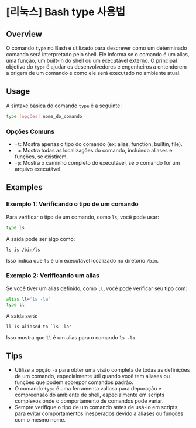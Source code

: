 # [리눅스] Bash type 사용법

## Overview
O comando `type` no Bash é utilizado para descrever como um determinado comando será interpretado pelo shell. Ele informa se o comando é um alias, uma função, um built-in do shell ou um executável externo. O principal objetivo do `type` é ajudar os desenvolvedores e engenheiros a entenderem a origem de um comando e como ele será executado no ambiente atual.

## Usage
A sintaxe básica do comando `type` é a seguinte:

```bash
type [opções] nome_do_comando
```

### Opções Comuns
- `-t`: Mostra apenas o tipo do comando (ex: alias, function, builtin, file).
- `-a`: Mostra todas as localizações do comando, incluindo aliases e funções, se existirem.
- `-p`: Mostra o caminho completo do executável, se o comando for um arquivo executável.

## Examples
### Exemplo 1: Verificando o tipo de um comando
Para verificar o tipo de um comando, como `ls`, você pode usar:

```bash
type ls
```

A saída pode ser algo como:

```
ls is /bin/ls
```

Isso indica que `ls` é um executável localizado no diretório `/bin`.

### Exemplo 2: Verificando um alias
Se você tiver um alias definido, como `ll`, você pode verificar seu tipo com:

```bash
alias ll='ls -la'
type ll
```

A saída será:

```
ll is aliased to `ls -la'
```

Isso mostra que `ll` é um alias para o comando `ls -la`.

## Tips
- Utilize a opção `-a` para obter uma visão completa de todas as definições de um comando, especialmente útil quando você tem aliases ou funções que podem sobrepor comandos padrão.
- O comando `type` é uma ferramenta valiosa para depuração e compreensão do ambiente de shell, especialmente em scripts complexos onde o comportamento de comandos pode variar.
- Sempre verifique o tipo de um comando antes de usá-lo em scripts, para evitar comportamentos inesperados devido a aliases ou funções com o mesmo nome.